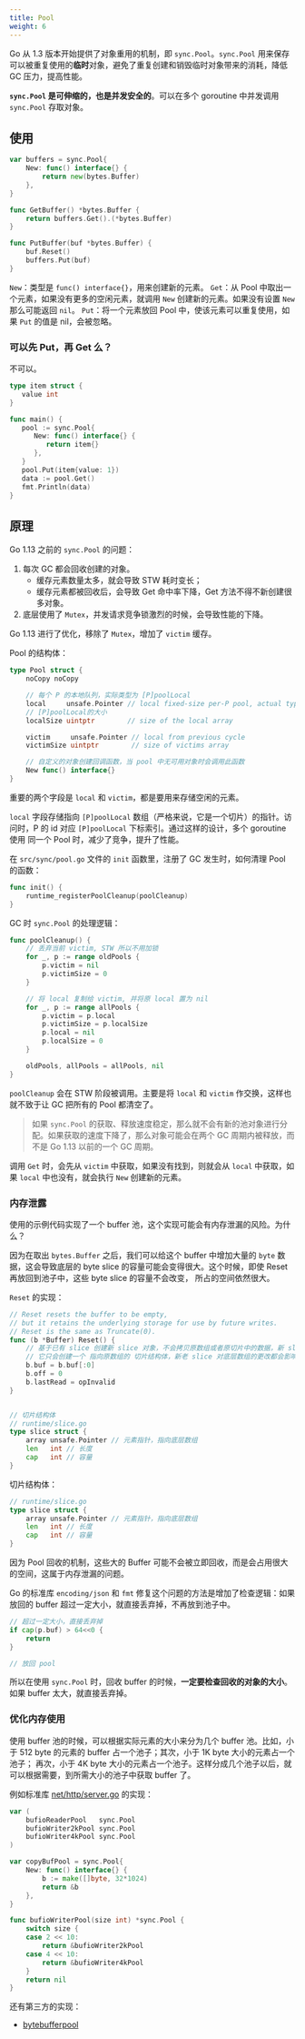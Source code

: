 ```yaml
---
title: Pool
weight: 6
---
```


Go 从 1.3 版本开始提供了对象重用的机制，即 `sync.Pool`。`sync.Pool` 用来保存可以被重复使用的**临时**对象，避免了重复创建和销毁临时对象带来的消耗，降低 GC 压力，提高性能。

**`sync.Pool` 是可伸缩的，也是并发安全的**。可以在多个 goroutine 中并发调用 `sync.Pool` 存取对象。

## 使用

```go
var buffers = sync.Pool{
	New: func() interface{} { 
		return new(bytes.Buffer)
	},
}

func GetBuffer() *bytes.Buffer {
	return buffers.Get().(*bytes.Buffer)
}

func PutBuffer(buf *bytes.Buffer) {
	buf.Reset()
	buffers.Put(buf)
}
```

`New`：类型是 `func() interface{}`，用来创建新的元素。
`Get`：从 Pool 中取出一个元素，如果没有更多的空闲元素，就调用 `New` 创建新的元素。如果没有设置 `New` 那么可能返回 `nil`。
`Put`：将一个元素放回 Pool 中，使该元素可以重复使用，如果 `Put` 的值是 nil，会被忽略。

### 可以先 Put，再 Get 么？

不可以。

```go
type item struct {
   value int
}

func main() {
   pool := sync.Pool{
      New: func() interface{} {
         return item{}
      },
   }
   pool.Put(item{value: 1})
   data := pool.Get()
   fmt.Println(data)
}
```

## 原理

Go 1.13 之前的 `sync.Pool` 的问题：

1. 每次 GC 都会回收创建的对象。
   - 缓存元素数量太多，就会导致 STW 耗时变长；
   - 缓存元素都被回收后，会导致 Get 命中率下降，Get 方法不得不新创建很多对象。
2. 底层使用了 `Mutex`，并发请求竞争锁激烈的时候，会导致性能的下降。

Go 1.13 进行了优化，移除了 `Mutex`，增加了 `victim` 缓存。

Pool 的结构体：

```go
type Pool struct {
	noCopy noCopy

    // 每个 P 的本地队列，实际类型为 [P]poolLocal
	local     unsafe.Pointer // local fixed-size per-P pool, actual type is [P]poolLocal
	// [P]poolLocal的大小
	localSize uintptr        // size of the local array

	victim     unsafe.Pointer // local from previous cycle
	victimSize uintptr        // size of victims array

	// 自定义的对象创建回调函数，当 pool 中无可用对象时会调用此函数
	New func() interface{}
}
```

重要的两个字段是 `local` 和 `victim`，都是要用来存储空闲的元素。

`local` 字段存储指向 `[P]poolLocal` 数组（严格来说，它是一个切片）的指针。访问时，P 的 id 对应 `[P]poolLocal` 下标索引。通过这样的设计，多个 goroutine 使用
同一个 Pool 时，减少了竞争，提升了性能。

在 `src/sync/pool.go` 文件的 `init` 函数里，注册了 GC 发生时，如何清理 Pool 的函数：

```go
func init() {
	runtime_registerPoolCleanup(poolCleanup)
}
```

GC 时 `sync.Pool` 的处理逻辑：

```go
func poolCleanup() {
    // 丢弃当前 victim, STW 所以不用加锁
    for _, p := range oldPools {
        p.victim = nil
        p.victimSize = 0
    }

    // 将 local 复制给 victim, 并将原 local 置为 nil
    for _, p := range allPools {
        p.victim = p.local
        p.victimSize = p.localSize
        p.local = nil
        p.localSize = 0
    }

    oldPools, allPools = allPools, nil
}
```

`poolCleanup` 会在 STW 阶段被调用。主要是将 `local` 和 `victim` 作交换，这样也就不致于让 GC 把所有的 Pool 都清空了。

> 如果 `sync.Pool` 的获取、释放速度稳定，那么就不会有新的池对象进行分配。如果获取的速度下降了，那么对象可能会在两个 GC 周期内被释放，而不是 Go 1.13 以前的一个 GC 周期。

调用 `Get` 时，会先从 `victim` 中获取，如果没有找到，则就会从 `local` 中获取，如果 `local` 中也没有，就会执行 `New` 创建新的元素。

### 内存泄露

使用的示例代码实现了一个 buffer 池，这个实现可能会有内存泄漏的风险。为什么？

因为在取出 `bytes.Buffer` 之后，我们可以给这个 buffer 中增加大量的 `byte` 数据，这会导致底层的 byte slice 的容量可能会变得很大。这个时候，即使 Reset 再放回到池子中，这些 byte slice 的容量不会改变，
所占的空间依然很大。

`Reset` 的实现：
```go
// Reset resets the buffer to be empty,
// but it retains the underlying storage for use by future writes.
// Reset is the same as Truncate(0).
func (b *Buffer) Reset() {
	// 基于已有 slice 创建新 slice 对象，不会拷贝原数组或者原切片中的数据，新 slice 和老 slice 共用底层数组
	// 它只会创建一个 指向原数组的 切片结构体，新老 slice 对底层数组的更改都会影响到彼此。
	b.buf = b.buf[:0]
	b.off = 0
	b.lastRead = opInvalid
}


// 切片结构体
// runtime/slice.go
type slice struct {
    array unsafe.Pointer // 元素指针，指向底层数组
    len   int // 长度 
    cap   int // 容量
}
```

切片结构体：
```go
// runtime/slice.go
type slice struct {
    array unsafe.Pointer // 元素指针，指向底层数组
    len   int // 长度 
    cap   int // 容量
}
```

因为 Pool 回收的机制，这些大的 Buffer 可能不会被立即回收，而是会占用很大的空间，这属于内存泄漏的问题。

Go 的标准库 `encoding/json` 和 `fmt` 修复这个问题的方法是增加了检查逻辑：如果放回的 buffer 超过一定大小，就直接丢弃掉，不再放到池子中。

```go
// 超过一定大小，直接丢弃掉
if cap(p.buf) > 64<<0 {
	return
}

// 放回 pool
```

所以在使用 `sync.Pool` 时，回收 buffer 的时候，**一定要检查回收的对象的大小**。如果 buffer 太大，就直接丢弃掉。

### 优化内存使用

使用 buffer 池的时候，可以根据实际元素的大小来分为几个 buffer 池。比如，小于 512 byte 的元素的 buffer 占一个池子；其次，小于 1K byte 大小的元素占一个池子；
再次，小于 4K byte 大小的元素占一个池子。这样分成几个池子以后，就可以根据需要，到所需大小的池子中获取 buffer 了。

例如标准库 [net/http/server.go](https://github.com/golang/go/blob/master/src/net/http/server.go) 的实现：

```go
var (
	bufioReaderPool   sync.Pool
	bufioWriter2kPool sync.Pool
	bufioWriter4kPool sync.Pool
)

var copyBufPool = sync.Pool{
	New: func() interface{} {
		b := make([]byte, 32*1024)
		return &b
	},
}

func bufioWriterPool(size int) *sync.Pool {
	switch size {
	case 2 << 10:
		return &bufioWriter2kPool
	case 4 << 10:
		return &bufioWriter4kPool
	}
	return nil
}
```

还有第三方的实现：

- [bytebufferpool](https://github.com/valyala/bytebufferpool)
